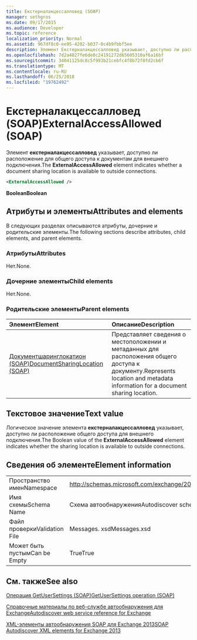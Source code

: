 ```yaml
---
title: Екстерналакцессалловед (SOAP)
manager: sethgros
ms.date: 09/17/2015
ms.audience: Developer
ms.topic: reference
localization_priority: Normal
ms.assetid: 967df8c0-ee95-4202-b037-0c4b9fbbf5ee
description: Элемент Екстерналакцессалловед указывает, доступно ли расположение для общего доступа к документам для внешнего подключения.
ms.openlocfilehash: 7d2a4027fe6de0c24191272d65605310af6a16bf
ms.sourcegitcommit: 34041125dc8c5f993b21cebfc4f8b72f0fd2cb6f
ms.translationtype: MT
ms.contentlocale: ru-RU
ms.lasthandoff: 06/25/2018
ms.locfileid: "19762492"
---
```

# <a name="externalaccessallowed-soap"></a><span data-ttu-id="518a9-103">Екстерналакцессалловед (SOAP)</span><span class="sxs-lookup"><span data-stu-id="518a9-103">ExternalAccessAllowed (SOAP)</span></span>

<span data-ttu-id="518a9-104">Элемент **екстерналакцессалловед** указывает, доступно ли расположение для общего доступа к документам для внешнего подключения.</span><span class="sxs-lookup"><span data-stu-id="518a9-104">The **ExternalAccessAllowed** element indicates whether a document sharing location is available to outside connections.</span></span> 
  
```XML
<ExternalAccessAllowed /> 
```

 <span data-ttu-id="518a9-105">**Boolean**</span><span class="sxs-lookup"><span data-stu-id="518a9-105">**Boolean**</span></span>
## <a name="attributes-and-elements"></a><span data-ttu-id="518a9-106">Атрибуты и элементы</span><span class="sxs-lookup"><span data-stu-id="518a9-106">Attributes and elements</span></span>

<span data-ttu-id="518a9-107">В следующих разделах описываются атрибуты, дочерние и родительские элементы.</span><span class="sxs-lookup"><span data-stu-id="518a9-107">The following sections describe attributes, child elements, and parent elements.</span></span>
  
### <a name="attributes"></a><span data-ttu-id="518a9-108">Атрибуты</span><span class="sxs-lookup"><span data-stu-id="518a9-108">Attributes</span></span>

<span data-ttu-id="518a9-109">Нет.</span><span class="sxs-lookup"><span data-stu-id="518a9-109">None.</span></span>
  
### <a name="child-elements"></a><span data-ttu-id="518a9-110">Дочерние элементы</span><span class="sxs-lookup"><span data-stu-id="518a9-110">Child elements</span></span>

<span data-ttu-id="518a9-111">Нет.</span><span class="sxs-lookup"><span data-stu-id="518a9-111">None.</span></span>
  
### <a name="parent-elements"></a><span data-ttu-id="518a9-112">Родительские элементы</span><span class="sxs-lookup"><span data-stu-id="518a9-112">Parent elements</span></span>

|<span data-ttu-id="518a9-113">**Элемент**</span><span class="sxs-lookup"><span data-stu-id="518a9-113">**Element**</span></span>|<span data-ttu-id="518a9-114">**Описание**</span><span class="sxs-lookup"><span data-stu-id="518a9-114">**Description**</span></span>|
|:-----|:-----|
|[<span data-ttu-id="518a9-115">Документшаринглокатион (SOAP)</span><span class="sxs-lookup"><span data-stu-id="518a9-115">DocumentSharingLocation (SOAP)</span></span>](documentsharinglocation-soap.md) <br/> |<span data-ttu-id="518a9-116">Представляет сведения о местоположении и метаданных для расположения общего доступа к документу.</span><span class="sxs-lookup"><span data-stu-id="518a9-116">Represents location and metadata information for a document sharing location.</span></span>  <br/> |
   
## <a name="text-value"></a><span data-ttu-id="518a9-117">Текстовое значение</span><span class="sxs-lookup"><span data-stu-id="518a9-117">Text value</span></span>

<span data-ttu-id="518a9-118">Логическое значение элемента **екстерналакцессалловед** указывает, доступно ли расположение общего доступа для внешнего подключения.</span><span class="sxs-lookup"><span data-stu-id="518a9-118">The Boolean value of the **ExternalAccessAllowed** element indicates whether the sharing location is available to outside connections.</span></span> 
  
## <a name="element-information"></a><span data-ttu-id="518a9-119">Сведения об элементе</span><span class="sxs-lookup"><span data-stu-id="518a9-119">Element information</span></span>

|||
|:-----|:-----|
|<span data-ttu-id="518a9-120">Пространство имен</span><span class="sxs-lookup"><span data-stu-id="518a9-120">Namespace</span></span>  <br/> |http://schemas.microsoft.com/exchange/2010/Autodiscover  <br/> |
|<span data-ttu-id="518a9-121">Имя схемы</span><span class="sxs-lookup"><span data-stu-id="518a9-121">Schema Name</span></span>  <br/> |<span data-ttu-id="518a9-122">Схема автообнаружения</span><span class="sxs-lookup"><span data-stu-id="518a9-122">Autodiscover schema</span></span>  <br/> |
|<span data-ttu-id="518a9-123">Файл проверки</span><span class="sxs-lookup"><span data-stu-id="518a9-123">Validation File</span></span>  <br/> |<span data-ttu-id="518a9-124">Messages. xsd</span><span class="sxs-lookup"><span data-stu-id="518a9-124">Messages.xsd</span></span>  <br/> |
|<span data-ttu-id="518a9-125">Может быть пустым</span><span class="sxs-lookup"><span data-stu-id="518a9-125">Can be Empty</span></span>  <br/> |<span data-ttu-id="518a9-126">True</span><span class="sxs-lookup"><span data-stu-id="518a9-126">True</span></span>  <br/> |
   
## <a name="see-also"></a><span data-ttu-id="518a9-127">См. также</span><span class="sxs-lookup"><span data-stu-id="518a9-127">See also</span></span>



[<span data-ttu-id="518a9-128">Операция GetUserSettings (SOAP)</span><span class="sxs-lookup"><span data-stu-id="518a9-128">GetUserSettings operation (SOAP)</span></span>](getusersettings-operation-soap.md)


[<span data-ttu-id="518a9-129">Справочные материалы по веб-службе автообнаружения для Exchange</span><span class="sxs-lookup"><span data-stu-id="518a9-129">Autodiscover web service reference for Exchange</span></span>](autodiscover-web-service-reference-for-exchange.md)
  
[<span data-ttu-id="518a9-130">XML-элементы автообнаружения SOAP для Exchange 2013</span><span class="sxs-lookup"><span data-stu-id="518a9-130">SOAP Autodiscover XML elements for Exchange 2013</span></span>](soap-autodiscover-xml-elements-for-exchange-2013.md)

